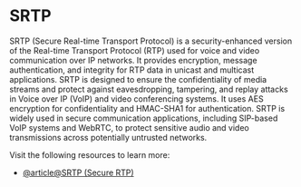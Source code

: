 # SRTP

SRTP (Secure Real-time Transport Protocol) is a security-enhanced version of the Real-time Transport Protocol (RTP) used for voice and video communication over IP networks. It provides encryption, message authentication, and integrity for RTP data in unicast and multicast applications. SRTP is designed to ensure the confidentiality of media streams and protect against eavesdropping, tampering, and replay attacks in Voice over IP (VoIP) and video conferencing systems. It uses AES encryption for confidentiality and HMAC-SHA1 for authentication. SRTP is widely used in secure communication applications, including SIP-based VoIP systems and WebRTC, to protect sensitive audio and video transmissions across potentially untrusted networks.

Visit the following resources to learn more:

- [@article@SRTP (Secure RTP)](https://developer.mozilla.org/en-US/docs/Glossary/RTP)